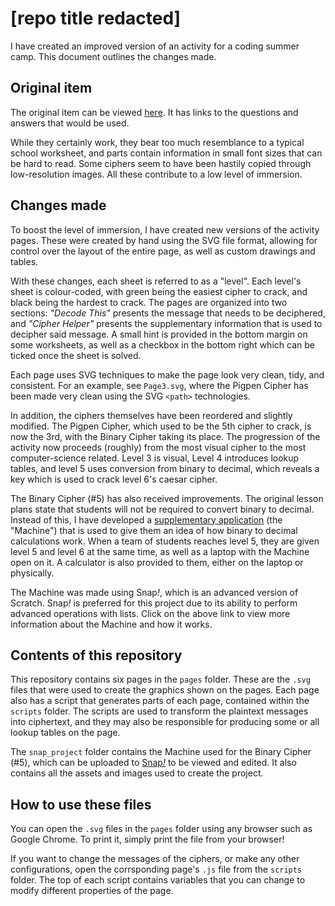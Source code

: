 # [repo title redacted] #
I have created an improved version of an activity for a coding summer camp. This document outlines the changes made.

## Original item ##

The original item can be viewed [here](https://docs.google.com/document/d/1S9xEaQ6JbI5sEl0dp7ObZB5Bd6C4OfKf2_PAcrgARaM/edit?usp=sharing). It has links to the questions and answers that would be used.

While they certainly work, they bear too much resemblance to a typical school worksheet, and parts contain information in small font sizes that can be hard to read. Some ciphers seem to have been hastily copied through low-resolution images. All these contribute to a low level of immersion.

## Changes made ##

To boost the level of immersion, I have created new versions of the activity pages. These were created by hand using the SVG file format, allowing for control over the layout of the entire page, as well as custom drawings and tables.

With these changes, each sheet is referred to as a "level". Each level's sheet is colour-coded, with green being the easiest cipher to crack, and black being the hardest to crack. The pages are organized into two sections: *"Decode This"* presents the message that needs to be deciphered, and *"Cipher Helper"* presents the supplementary information that is used to decipher said message. A small hint is provided in the bottom margin on some worksheets, as well as a checkbox in the bottom right which can be ticked once the sheet is solved.

Each page uses SVG techniques to make the page look very clean, tidy, and consistent. For an example, see `Page3.svg`, where the Pigpen Cipher has been made very clean using the SVG `<path>` technologies.

In addition, the ciphers themselves have been reordered and slightly modified. The Pigpen Cipher, which used to be the 5th cipher to crack, is now the 3rd, with the Binary Cipher taking its place. The progression of the activity now proceeds (roughly) from the most visual cipher to the most computer-science related. Level 3 is visual, Level 4 introduces lookup tables, and level 5 uses conversion from binary to decimal, which reveals a key which is used to crack level 6's caesar cipher.

The Binary Cipher (#5) has also received improvements. The original lesson plans state that students will not be required to convert binary to decimal. Instead of this, I have developed a [supplementary application](https://snap.berkeley.edu/project?user=expertcoder14%202&project=Binary%20Demonstration) (the "Machine") that is used to give them an idea of how binary to decimal calculations work. When a team of students reaches level 5, they are given level 5 and level 6 at the same time, as well as a laptop with the Machine open on it. A calculator is also provided to them, either on the laptop or physically.

The Machine was made using Snap<span style="font-style: italic;">!</span>, which is an advanced version of Scratch. Snap<span style="font-style: italic;">!</span> is preferred for this project due to its ability to perform advanced operations with lists. Click on the above link to view more information about the Machine and how it works.

## Contents of this repository ##
This repository contains six pages in the `pages` folder. These are the `.svg` files that were used to create the graphics shown on the pages. Each page also has a script that generates parts of each page, contained within the `scripts` folder. The scripts are used to transform the plaintext messages into ciphertext, and they may also be responsible for producing some or all lookup tables on the page.

The `snap_project` folder contains the Machine used for the Binary Cipher (#5), which can be uploaded to [Snap<i>!</i>](https://snap.berkeley.edu/snap/snap.html) to be viewed and edited. It also contains all the assets and images used to create the project.

## How to use these files ##

You can open the `.svg` files in the `pages` folder using any browser such as Google Chrome. To print it, simply print the file from your browser!

If you want to change the messages of the ciphers, or make any other configurations, open the corrsponding page's `.js` file from the `scripts` folder. The top of each script contains variables that you can change to modify different properties of the page.
